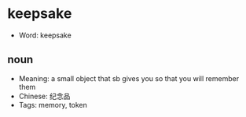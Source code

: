 # keepsake

- Word: keepsake

## noun

- Meaning: a small object that sb gives you so that you will remember them
- Chinese: 纪念品
- Tags: memory, token

